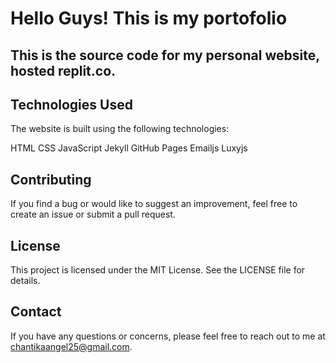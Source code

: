 # Hello Guys! This is my portofolio

## This is the source code for my personal website, hosted replit.co.

## Technologies Used
The website is built using the following technologies:

HTML
CSS
JavaScript
Jekyll
GitHub Pages
Emailjs
Luxyjs

## Contributing
If you find a bug or would like to suggest an improvement, feel free to create an issue or submit a pull request.

## License
This project is licensed under the MIT License. See the LICENSE file for details.

## Contact
If you have any questions or concerns, please feel free to reach out to me at chantikaangel25@gmail.com.
